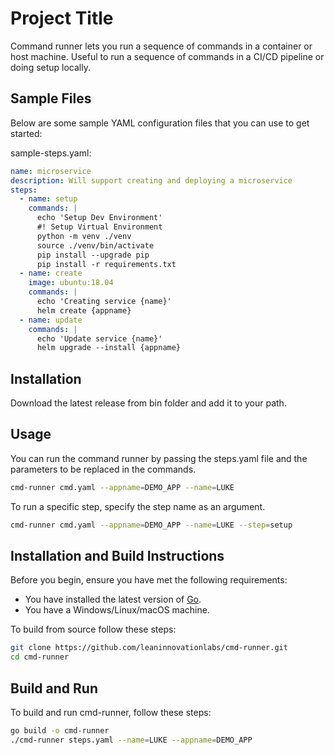 # Project Title
Command runner lets you run a sequence of commands in a container or host machine. Useful to run a sequence of commands in a CI/CD pipeline or doing setup locally.

## Sample Files
Below are some sample YAML configuration files that you can use to get started:

sample-steps.yaml:

```yaml
name: microservice
description: Will support creating and deploying a microservice
steps:
  - name: setup
    commands: |
      echo 'Setup Dev Environment'
      #! Setup Virtual Environment
      python -m venv ./venv
      source ./venv/bin/activate
      pip install --upgrade pip
      pip install -r requirements.txt      
  - name: create
    image: ubuntu:18.04
    commands: |
      echo 'Creating service {name}'
      helm create {appname}
  - name: update
    commands: |
      echo 'Update service {name}'
      helm upgrade --install {appname}
```

## Installation
Download the latest release from bin folder and add it to your path.

## Usage
You can run the command runner by passing the steps.yaml file and the parameters to be replaced in the commands.

```bash
cmd-runner cmd.yaml --appname=DEMO_APP --name=LUKE
```

To run a specific step, specify the step name as an argument.

```bash
cmd-runner cmd.yaml --appname=DEMO_APP --name=LUKE --step=setup
```

## Installation and Build Instructions
Before you begin, ensure you have met the following requirements:
* You have installed the latest version of [Go](https://golang.org/dl/).
* You have a Windows/Linux/macOS machine.

To build from source follow these steps:

```bash
git clone https://github.com/leaninnovationlabs/cmd-runner.git
cd cmd-runner
```

## Build and Run
To build and run cmd-runner, follow these steps:

``` bash
go build -o cmd-runner
./cmd-runner steps.yaml --name=LUKE --appname=DEMO_APP
```
